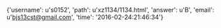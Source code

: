 {'username': u's0152', 'path': u'xz1134/1134.html', 'answer': u'B', 'email': u'bjs13cst@gmail.com', 'time': '2016-02-24:21:46:34'}